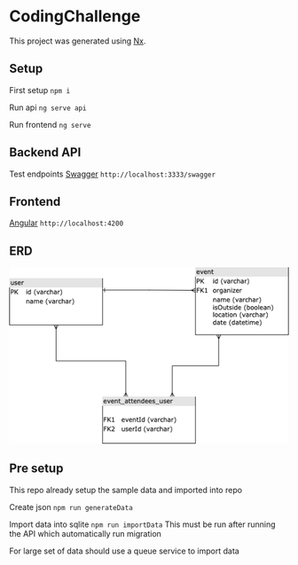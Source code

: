 # CodingChallenge

This project was generated using [Nx](https://nx.dev).

## Setup

First setup `npm i`

Run api `ng serve api`

Run frontend `ng serve`

## Backend API

Test endpoints [Swagger](http://localhost:3333/swagger)
`http://localhost:3333/swagger`

## Frontend

[Angular](http://localhost:4200)
`http://localhost:4200`

## ERD

![Database](./ERD.png)

## Pre setup

This repo already setup the sample data and imported into repo

Create json `npm run generateData`

Import data into sqlite `npm run importData`
This must be run after running the API which automatically run migration

For large set of data should use a queue service to import data

